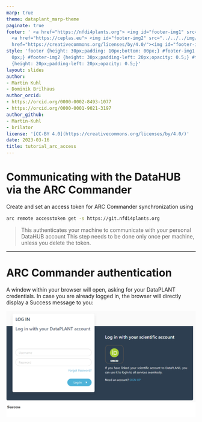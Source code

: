 ```yaml
---
marp: true
theme: dataplant_marp-theme
paginate: true
footer: ' <a href="https://nfdi4plants.org"> <img id="footer-img1" src="../../../img/_logos/DataPLANT/DataPLANT_logo_square_bg_transparent.svg"></a>
  <a href="https://ceplas.eu"> <img id="footer-img2" src="../../../img/_logos/CEPLAS/CEPLAS_Icon.jpeg"></a><a
  href="https://creativecommons.org/licenses/by/4.0/"><img id="footer-img3" src="../../../img/_logos/CreativeCommons/by.svg"></a> '
style: 'footer {height: 30px;padding: 10px;bottom: 00px;} #footer-img1 {height: 30px;padding-left:
  0px;} #footer-img2 {height: 30px;padding-left: 20px;opacity: 0.5;} #footer-img3
  {height: 20px;padding-left: 20px;opacity: 0.5;}'
layout: slides
author:
- Martin Kuhl
- Dominik Brilhaus
author_orcid:
- https://orcid.org/0000-0002-8493-1077
- https://orcid.org/0000-0001-9021-3197
author_github:
- Martin-Kuhl
- brilator
license: '[CC-BY 4.0](https://creativecommons.org/licenses/by/4.0/)'
date: 2023-03-16
title: tutorial_arc_access
---
```


# Communicating with the DataHUB via the ARC Commander

Create and set an access token for ARC Commander synchronization using

```bash
arc remote accesstoken get -s https://git.nfdi4plants.org
```

> This authenticates your machine to communicate with your personal DataHUB account
> This step needs to be done only once per machine, unless you delete the token.

<!-- Source to slide(s) -->
<!-- ../../bricks/tutorial_arc_access.md -->


---

# ARC Commander authentication

A window within your browser will open, asking for your DataPLANT credentials. In case you are already logged in, the browser will directly display a Success message to you:

![w:700](../../../img/arcCommander_AccessToken.png)

<!-- Source to slide(s) -->
<!-- ../../bricks/tutorial_arc_access-authentication.md -->
